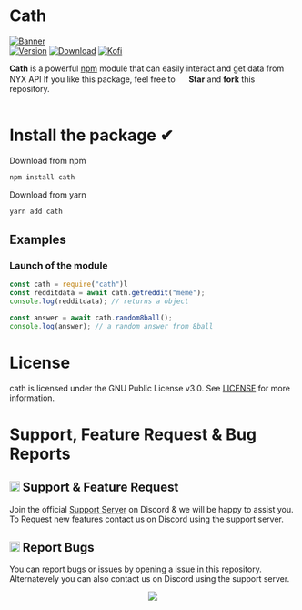 # Cath

[![Banner](https://media.discordapp.net/attachments/842014909264953354/867806346593042483/Cath-temp-banner.png?width=1244&height=415)]()  
[![Version](https://img.shields.io/github/package-json/v/night0721/cath?style=for-the-badge&color=555555&labelColor=02023a)]()
[![Download](https://img.shields.io/npm/dt/cath?style=for-the-badge&color=02023a)]()
[![Kofi](https://img.shields.io/static/v1?label=Support%20Us&message=KO.FI&color=ff5e5b&logo=kofi&logoColor=white&style=for-the-badge&scale=1.4)]()

**Cath** is a powerful [npm](https://nodejs.org) module that can easily interact and get data from NYX API
If you like this package, feel free to <img src = "https://discord.com/assets/141d49436743034a59dec6bd5618675d.svg" width = "16"> **Star** and **fork** this repository.<br><br>

# Install the package ✔

Download from npm

```powershell
npm install cath
```

Download from yarn

```powershell
yarn add cath
```

## Examples

### Launch of the module

```js
const cath = require("cath")l
const redditdata = await cath.getreddit("meme");
console.log(redditdata); // returns a object

const answer = await cath.random8ball();
console.log(answer); // a random answer from 8ball
```

# License

cath is licensed under the GNU Public License v3.0. See [LICENSE](https://github.com/night0721/cath/blob/master/LICENSE) for more information.

# Support, Feature Request & Bug Reports

## <img src = "https://cdn.discordapp.com/emojis/867093614403256350.png?v=1" width = 18> Support & Feature Request

Join the official [Support Server](https://discord.gg/SbQHChmGcp) on Discord & we will be happy to assist you. <br>
To Request new features contact us on Discord using the support server.

## <img src = "https://cdn.discordapp.com/emojis/867093601962950666.png?v=1" width = "18"> Report Bugs

You can report bugs or issues by opening a issue in this repository. Alternatevely you can also contact us on Discord using the support server.

<p align = "center">
  <a href="https://rebrand.ly/cathSupport" target="_blank"><img src="https://discordapp.com/api/guilds/718762019586572341/widget.png?style=banner1"></a>
</p>

